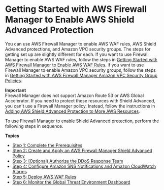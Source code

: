 # Getting Started with AWS Firewall Manager to Enable AWS Shield Advanced Protection<a name="getting-started-fms-shield"></a>

You can use AWS Firewall Manager to enable AWS WAF rules, AWS Shield Advanced protections, and Amazon VPC security groups\. The steps for getting set up are slightly different for each\. If you want to use Firewall Manager to enable AWS WAF rules, follow the steps in [Getting Started with AWS Firewall Manager to Enable AWS WAF Rules](getting-started-fms.md)\. If you want to use Firewall Manager to enable Amazon VPC security groups, follow the steps in [Getting Started with AWS Firewall Manager Amazon VPC Security Group Policies](getting-started-fms-security-group.md)\. 

**Important**  
Firewall Manager does not support Amazon Route 53 or AWS Global Accelerator\. If you need to protect these resources with Shield Advanced, you can't use a Firewall Manager policy\. Instead, follow the instructions in [Adding AWS Shield Advanced Protection to More AWS Resources](configure-new-protection.md)\.

 To use Firewall Manager to enable Shield Advanced protection, perform the following steps in sequence\. 

**Topics**
+ [Step 1: Complete the Prerequisites](complete-prereq-fms-shield.md)
+ [Step 2: Create and Apply an AWS Firewall Manager Shield Advanced Policy](get-started-fms-shield-create-security-policy.md)
+ [Step 3: \(Optional\) Authorize the DDoS Response Team](get-started-fms-shield-authorize-DRT.md)
+ [Step 4: Configure Amazon SNS Notifications and Amazon CloudWatch Alarms](get-started-fms-shield-cloudwatch.md)
+ [Step 5: Deploy AWS WAF Rules](get-started-fms-shield-deploy-waf-automations.md)
+ [Step 6: Monitor the Global Threat Environment Dashboard](get-started-fms-shield-monitor-global-dashboard.md)